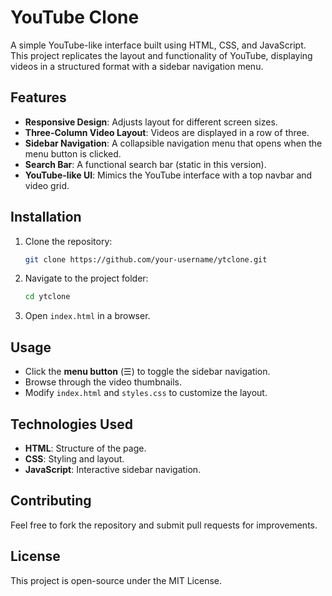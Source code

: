 # YouTube Clone

A simple YouTube-like interface built using HTML, CSS, and JavaScript. This project replicates the layout and functionality of YouTube, displaying videos in a structured format with a sidebar navigation menu.

## Features
- **Responsive Design**: Adjusts layout for different screen sizes.
- **Three-Column Video Layout**: Videos are displayed in a row of three.
- **Sidebar Navigation**: A collapsible navigation menu that opens when the menu button is clicked.
- **Search Bar**: A functional search bar (static in this version).
- **YouTube-like UI**: Mimics the YouTube interface with a top navbar and video grid.

## Installation
1. Clone the repository:
   ```bash
   git clone https://github.com/your-username/ytclone.git
   ```
2. Navigate to the project folder:
   ```bash
   cd ytclone
   ```
3. Open `index.html` in a browser.

## Usage
- Click the **menu button** (☰) to toggle the sidebar navigation.
- Browse through the video thumbnails.
- Modify `index.html` and `styles.css` to customize the layout.

## Technologies Used
- **HTML**: Structure of the page.
- **CSS**: Styling and layout.
- **JavaScript**: Interactive sidebar navigation.


## Contributing
Feel free to fork the repository and submit pull requests for improvements.

## License
This project is open-source under the MIT License.
